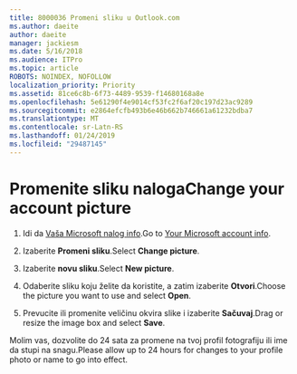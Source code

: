 ```yaml
---
title: 8000036 Promeni sliku u Outlook.com
ms.author: daeite
author: daeite
manager: jackiesm
ms.date: 5/16/2018
ms.audience: ITPro
ms.topic: article
ROBOTS: NOINDEX, NOFOLLOW
localization_priority: Priority
ms.assetid: 81ce6c8b-6f73-4489-9539-f14680168a8e
ms.openlocfilehash: 5e61290f4e9014cf53fc2f6af20c197d23ac9289
ms.sourcegitcommit: e2864efcfb493b6e46b662b746661a61232bdba7
ms.translationtype: MT
ms.contentlocale: sr-Latn-RS
ms.lasthandoff: 01/24/2019
ms.locfileid: "29487145"
---
```

# <a name="change-your-account-picture"></a><span data-ttu-id="1b0b8-102">Promenite sliku naloga</span><span class="sxs-lookup"><span data-stu-id="1b0b8-102">Change your account picture</span></span>

1. <span data-ttu-id="1b0b8-103">Idi da [Vaša Microsoft nalog info](https://go.microsoft.com/fwlink/p/?linkid=860841).</span><span class="sxs-lookup"><span data-stu-id="1b0b8-103">Go to [Your Microsoft account info](https://go.microsoft.com/fwlink/p/?linkid=860841).</span></span>
    
2. <span data-ttu-id="1b0b8-104">Izaberite **Promeni sliku**.</span><span class="sxs-lookup"><span data-stu-id="1b0b8-104">Select **Change picture**.</span></span> 
    
3. <span data-ttu-id="1b0b8-105">Izaberite **novu sliku**.</span><span class="sxs-lookup"><span data-stu-id="1b0b8-105">Select **New picture**.</span></span> 
    
4. <span data-ttu-id="1b0b8-106">Odaberite sliku koju želite da koristite, a zatim izaberite **Otvori**.</span><span class="sxs-lookup"><span data-stu-id="1b0b8-106">Choose the picture you want to use and select **Open**.</span></span> 
    
5. <span data-ttu-id="1b0b8-107">Prevucite ili promenite veličinu okvira slike i izaberite **Sačuvaj**.</span><span class="sxs-lookup"><span data-stu-id="1b0b8-107">Drag or resize the image box and select **Save**.</span></span> 
    
<span data-ttu-id="1b0b8-108">Molim vas, dozvolite do 24 sata za promene na tvoj profil fotografiju ili ime da stupi na snagu.</span><span class="sxs-lookup"><span data-stu-id="1b0b8-108">Please allow up to 24 hours for changes to your profile photo or name to go into effect.</span></span>
  

